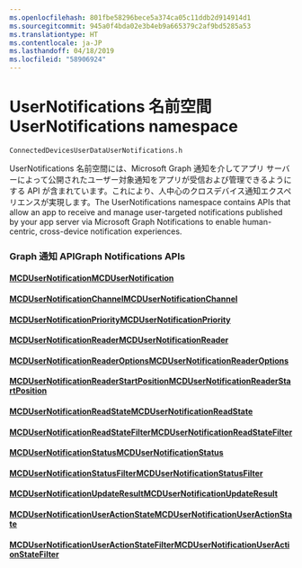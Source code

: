 ```yaml
---
ms.openlocfilehash: 801fbe58296bece5a374ca05c11ddb2d914914d1
ms.sourcegitcommit: 945a0f4bda02e3b4eb9a665379c2af9bd5285a53
ms.translationtype: HT
ms.contentlocale: ja-JP
ms.lasthandoff: 04/18/2019
ms.locfileid: "58906924"
---
```

# <a name="usernotifications-namespace"></a><span data-ttu-id="54671-101">UserNotifications 名前空間</span><span class="sxs-lookup"><span data-stu-id="54671-101">UserNotifications namespace</span></span>
```
ConnectedDevicesUserDataUserNotifications.h
```
<span data-ttu-id="54671-102">UserNotifications 名前空間には、Microsoft Graph 通知を介してアプリ サーバーによって公開されたユーザー対象通知をアプリが受信および管理できるようにする API が含まれています。これにより、人中心のクロスデバイス通知エクスペリエンスが実現します。</span><span class="sxs-lookup"><span data-stu-id="54671-102">The UserNotifications namespace contains APIs that allow an app to receive and manage user-targeted notifications published by your app server via Microsoft Graph Notifications to enable human-centric, cross-device notification experiences.</span></span> 

### <a name="graph-notifications-apis"></a><span data-ttu-id="54671-103">Graph 通知 API</span><span class="sxs-lookup"><span data-stu-id="54671-103">Graph Notifications APIs</span></span>

#### <a name="mcdusernotificationmcdusernotificationmd"></a>[<span data-ttu-id="54671-104">MCDUserNotification</span><span class="sxs-lookup"><span data-stu-id="54671-104">MCDUserNotification</span></span>](MCDUserNotification.md)
#### <a name="mcdusernotificationchannelmcdusernotificationchannelmd"></a>[<span data-ttu-id="54671-105">MCDUserNotificationChannel</span><span class="sxs-lookup"><span data-stu-id="54671-105">MCDUserNotificationChannel</span></span>](MCDUserNotificationChannel.md)
#### <a name="mcdusernotificationprioritymcdusernotificationprioritymd"></a>[<span data-ttu-id="54671-106">MCDUserNotificationPriority</span><span class="sxs-lookup"><span data-stu-id="54671-106">MCDUserNotificationPriority</span></span>](MCDUserNotificationPriority.md)
#### <a name="mcdusernotificationreadermcdusernotificationreadermd"></a>[<span data-ttu-id="54671-107">MCDUserNotificationReader</span><span class="sxs-lookup"><span data-stu-id="54671-107">MCDUserNotificationReader</span></span>](MCDUserNotificationReader.md)
#### <a name="mcdusernotificationreaderoptionsmcdusernotificationreaderoptionsmd"></a>[<span data-ttu-id="54671-108">MCDUserNotificationReaderOptions</span><span class="sxs-lookup"><span data-stu-id="54671-108">MCDUserNotificationReaderOptions</span></span>](MCDUserNotificationReaderOptions.md)
#### <a name="mcdusernotificationreaderstartpositionmcdusernotificationreaderstartpositionmd"></a>[<span data-ttu-id="54671-109">MCDUserNotificationReaderStartPosition</span><span class="sxs-lookup"><span data-stu-id="54671-109">MCDUserNotificationReaderStartPosition</span></span>](MCDUserNotificationReaderStartPosition.md)
#### <a name="mcdusernotificationreadstatemcdusernotificationreadstatemd"></a>[<span data-ttu-id="54671-110">MCDUserNotificationReadState</span><span class="sxs-lookup"><span data-stu-id="54671-110">MCDUserNotificationReadState</span></span>](MCDUserNotificationReadState.md)
#### <a name="mcdusernotificationreadstatefiltermcdusernotificationreadstatefiltermd"></a>[<span data-ttu-id="54671-111">MCDUserNotificationReadStateFilter</span><span class="sxs-lookup"><span data-stu-id="54671-111">MCDUserNotificationReadStateFilter</span></span>](MCDUserNotificationReadStateFilter.md)
#### <a name="mcdusernotificationstatusmcdusernotificationstatusmd"></a>[<span data-ttu-id="54671-112">MCDUserNotificationStatus</span><span class="sxs-lookup"><span data-stu-id="54671-112">MCDUserNotificationStatus</span></span>](MCDUserNotificationStatus.md)
#### <a name="mcdusernotificationstatusfiltermcdusernotificationstatusfiltermd"></a>[<span data-ttu-id="54671-113">MCDUserNotificationStatusFilter</span><span class="sxs-lookup"><span data-stu-id="54671-113">MCDUserNotificationStatusFilter</span></span>](MCDUserNotificationStatusFilter.md)
#### <a name="mcdusernotificationupdateresultmcdusernotificationupdateresultmd"></a>[<span data-ttu-id="54671-114">MCDUserNotificationUpdateResult</span><span class="sxs-lookup"><span data-stu-id="54671-114">MCDUserNotificationUpdateResult</span></span>](MCDUserNotificationUpdateResult.md)
#### <a name="mcdusernotificationuseractionstatemcdusernotificationuseractionstatemd"></a>[<span data-ttu-id="54671-115">MCDUserNotificationUserActionState</span><span class="sxs-lookup"><span data-stu-id="54671-115">MCDUserNotificationUserActionState</span></span>](MCDUserNotificationUserActionState.md)
#### <a name="mcdusernotificationuseractionstatefiltermcdusernotificationuseractionstatefiltermd"></a>[<span data-ttu-id="54671-116">MCDUserNotificationUserActionStateFilter</span><span class="sxs-lookup"><span data-stu-id="54671-116">MCDUserNotificationUserActionStateFilter</span></span>](MCDUserNotificationUserActionStateFilter.md)
